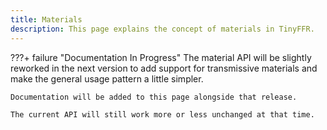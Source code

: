 ```yaml
---
title: Materials
description: This page explains the concept of materials in TinyFFR.
---
```


???+ failure "Documentation In Progress"
	The material API will be slightly reworked in the next version to add support for transmissive materials and make the general usage pattern a little simpler.

	Documentation will be added to this page alongside that release.

	The current API will still work more or less unchanged at that time.